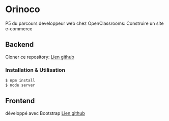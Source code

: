 # Orinoco

P5 du parcours developpeur web chez OpenClassrooms:
Construire un site e-commerce

## Backend
 Cloner ce repository: [Lien github](https://github.com/OpenClassrooms-Student-Center/JWDP5)
### Installation & Utilisation

```bash
$ npm install
$ node server
```

## Frontend

développé avec Bootstrap
[Lien github](https://dorotheeoc.github.io/P5_01_lienGithub/)